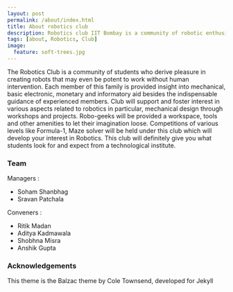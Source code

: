 ```yaml
---
layout: post
permalink: /about/index.html
title: About robotics club
description: Robotics club IIT Bombay is a community of robotic enthusiasts who come together and tinker in the institute.
tags: [about, Robotics, Club]
image:
  feature: soft-trees.jpg
---
```


The Robotics Club is a community of students who derive pleasure in creating robots that may even be potent to work without human intervention. Each member of this family is provided insight into mechanical, basic electronic, monetary and informatory aid besides the indispensable guidance of experienced members. Club will support and foster interest in various aspects related to robotics in particular, mechanical design through workshops and projects. Robo-geeks will be provided a workspace, tools and other amenities to let their imagination loose. Competitions of various levels like Formula-1, Maze solver will be held under this club which will develop your interest in Robotics. This club will definitely give you what students look for and expect from a technological institute. 

### Team
Managers :  
* Soham Shanbhag
* Sravan Patchala

Conveners :  
* Ritik Madan
* Aditya Kadmawala
* Shobhna Misra
* Anshik Gupta

### Acknowledgements
This theme is the Balzac theme by Cole Townsend, developed for Jekyll
